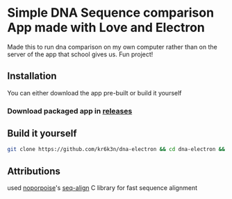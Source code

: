 # Simple DNA Sequence comparison App made with Love and Electron

Made this to run dna comparison on my own computer rather than on the server of the app that school gives us. Fun project!

## Installation

You can either download the app pre-built or build it yourself

### Download packaged app in [releases](https://github.com/kr6k3n/dna-electron/)

## Build it yourself

```bash
git clone https://github.com/kr6k3n/dna-electron && cd dna-electron && npm install && npm run-script build
```
## Attributions
used [noporpoise](https://github.com/noporpoise)'s [seq-align](https://github.com/noporpoise/seq-align) C library for fast sequence alignment 
